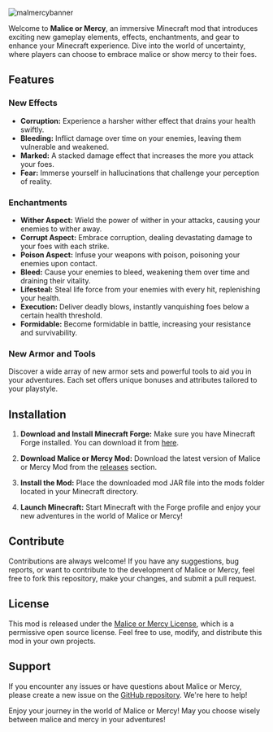 
![malmercybanner](./maliceormercybanner.png "banner")

Welcome to **Malice or Mercy**, an immersive Minecraft mod that introduces exciting new gameplay elements, effects, enchantments, and gear to enhance your Minecraft experience. Dive into the world of uncertainty, where players can choose to embrace malice or show mercy to their foes.

## Features

### New Effects

- **Corruption:** Experience a harsher wither effect that drains your health swiftly.
- **Bleeding:** Inflict damage over time on your enemies, leaving them vulnerable and weakened.
- **Marked:** A stacked damage effect that increases the more you attack your foes.
- **Fear:** Immerse yourself in hallucinations that challenge your perception of reality.

### Enchantments

- **Wither Aspect:** Wield the power of wither in your attacks, causing your enemies to wither away.
- **Corrupt Aspect:** Embrace corruption, dealing devastating damage to your foes with each strike.
- **Poison Aspect:** Infuse your weapons with poison, poisoning your enemies upon contact.
- **Bleed:** Cause your enemies to bleed, weakening them over time and draining their vitality.
- **Lifesteal:** Steal life force from your enemies with every hit, replenishing your health.
- **Execution:** Deliver deadly blows, instantly vanquishing foes below a certain health threshold.
- **Formidable:** Become formidable in battle, increasing your resistance and survivability.

### New Armor and Tools

Discover a wide array of new armor sets and powerful tools to aid you in your adventures. Each set offers unique bonuses and attributes tailored to your playstyle.

## Installation

1. **Download and Install Minecraft Forge:** Make sure you have Minecraft Forge installed. You can download it from [here](https://files.minecraftforge.net/).

2. **Download Malice or Mercy Mod:** Download the latest version of Malice or Mercy Mod from the [releases](https://github.com/your-username/malice-or-mercy/releases) section.

3. **Install the Mod:** Place the downloaded mod JAR file into the mods folder located in your Minecraft directory.

4. **Launch Minecraft:** Start Minecraft with the Forge profile and enjoy your new adventures in the world of Malice or Mercy!

## Contribute

Contributions are always welcome! If you have any suggestions, bug reports, or want to contribute to the development of Malice or Mercy, feel free to fork this repository, make your changes, and submit a pull request.

## License

This mod is released under the [Malice or Mercy License](LICENSE), which is a permissive open source license. Feel free to use, modify, and distribute this mod in your own projects.

## Support

If you encounter any issues or have questions about Malice or Mercy, please create a new issue on the [GitHub repository](https://github.com/your-username/malice-or-mercy/issues). We're here to help!

Enjoy your journey in the world of Malice or Mercy! May you choose wisely between malice and mercy in your adventures!
